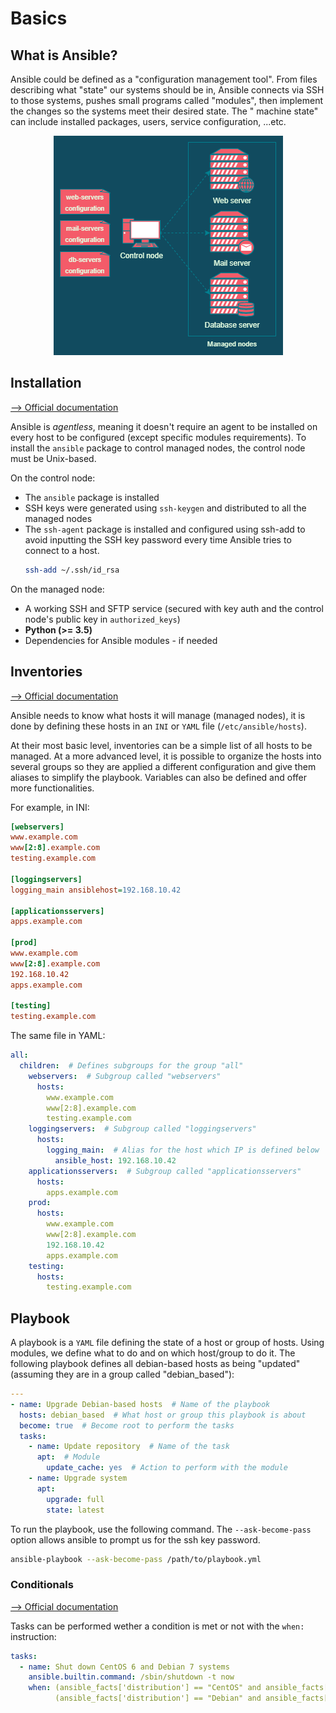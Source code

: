 # Basics

## What is Ansible?
Ansible could be defined as a "configuration management tool". From files describing what "state" our systems should be in, Ansible connects via SSH to those systems, pushes small programs called "modules", then implement the changes so the systems meet their desired state. The " machine state" can include installed packages, users, service configuration, ...etc.

<div style="text-align: center;">
<img src="./ansible-architecture.png" alt="Ansible architecture">
</div>

## Installation
[--> Official documentation](https://docs.ansible.com/ansible/latest/installation_guide/intro_installation.html#prerequisites) 

Ansible is *agentless*, meaning it doesn't require an agent to be installed on every host to be configured (except specific modules requirements). To install the `ansible` package to control managed nodes, the control node must be Unix-based.

On the control node:
- The `ansible` package is installed
- SSH keys were generated using `ssh-keygen` and distributed to all the managed nodes
- The `ssh-agent` package is installed and configured using ssh-add to avoid inputting the SSH key password every time Ansible tries to connect to a host.
  ```bash
  ssh-add ~/.ssh/id_rsa
  ```

On the managed node:
- A working SSH and SFTP service (secured with key auth and the control node's public key in `authorized_keys`)
- **Python (>= 3.5)**
- Dependencies for Ansible modules - if needed


## Inventories
[--> Official documentation](https://docs.ansible.com/ansible/latest/user_guide/intro_inventory.html)

Ansible needs to know what hosts it will manage (managed nodes), it is done by defining these hosts in an `INI` or `YAML` file (`/etc/ansible/hosts`).

At their most basic level, inventories can be a simple list of all hosts to be managed. At a more advanced level, it is possible to organize the hosts into several groups so they are applied a different configuration and give them aliases to simplify the playbook. Variables can also be defined and offer more functionalities.

For example, in INI:
```INI
[webservers]
www.example.com
www[2:8].example.com
testing.example.com

[loggingservers]
logging_main ansiblehost=192.168.10.42

[applicationsservers]
apps.example.com

[prod]
www.example.com
www[2:8].example.com
192.168.10.42
apps.example.com

[testing]
testing.example.com
```

The same file in YAML:
```YAML
all:
  children:  # Defines subgroups for the group "all"
    webservers:  # Subgroup called "webservers"
      hosts:
        www.example.com
        www[2:8].example.com
        testing.example.com
    loggingservers:  # Subgroup called "loggingservers"
      hosts:
        logging_main:  # Alias for the host which IP is defined below
          ansible_host: 192.168.10.42
    applicationsservers:  # Subgroup called "applicationsservers"
      hosts:
        apps.example.com
    prod:
      hosts:
        www.example.com
        www[2:8].example.com
        192.168.10.42
        apps.example.com
    testing:
      hosts:
        testing.example.com
```


## Playbook

A playbook is a `YAML` file defining the state of a host or group of hosts. Using modules, we define what to do and on which host/group to do it. The following playbook defines all debian-based hosts as being "updated" (assuming they are in a group called "debian_based"):

```YAML
---
- name: Upgrade Debian-based hosts  # Name of the playbook
  hosts: debian_based  # What host or group this playbook is about
  become: true  # Become root to perform the tasks
  tasks:
    - name: Update repository  # Name of the task
      apt:  # Module
        update_cache: yes  # Action to perform with the module
    - name: Upgrade system
      apt:
        upgrade: full
        state: latest
```

To run the playbook, use the following command. The `--ask-become-pass` option allows ansible to prompt us for the ssh key password.
```bash
ansible-playbook --ask-become-pass /path/to/playbook.yml
```

### Conditionals
[--> Official documentation](https://docs.ansible.com/ansible/latest/user_guide/playbooks_conditionals.html#conditionals-based-on-ansible-facts)

Tasks can be performed wether a condition is met or not with the `when:` instruction:
```YAML
tasks:
  - name: Shut down CentOS 6 and Debian 7 systems
    ansible.builtin.command: /sbin/shutdown -t now
    when: (ansible_facts['distribution'] == "CentOS" and ansible_facts['distribution_major_version'] == "6") or
          (ansible_facts['distribution'] == "Debian" and ansible_facts['distribution_major_version'] == "7")
```

